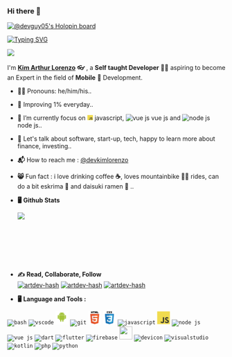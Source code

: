 ### **Hi there** **:wave:**

[![@devguy05's Holopin board](https://holopin.io/api/user/board?user=devguy05)](https://holopin.io/@devguy05)

[![Typing SVG](https://readme-typing-svg.demolab.com?font=Fira+Code&pause=1000&color=188AF7FF&width=435&lines=Developer;Curious%2C+Hungry%2C+Learner;Technology%2C+Finance%2C+Investing)](https://git.io/typing-svg)
<p align="left"><img src="https://komarev.com/ghpvc/?username=artdev-hashf&color=blue&style=flat-square&label=Profile Views"/></p>

I'm **[Kim Arthur Lorenzo](https://www.lorenzokimarthur.com/)** **:eyeglasses:** , a **Self taught Developer** :man_technologist: aspiring to become an Expert in the field of **Mobile** :iphone: Development. 
<br>

- **:man_technologist:** Pronouns: he/him/his.. 

- **:rocket:** Improving 1% everyday.. 

- **:seedling:** I’m currently focus on <img src="https://raw.githubusercontent.com/devicons/devicon/master/icons/javascript/javascript-original.svg" alt="javascript" width="13" height="12"/> javascript, <img src="https://www.vectorlogo.zone/logos/vuejs/vuejs-icon.svg" alt="vue js" width="13" height="12"/> vue js and <img src="https://www.vectorlogo.zone/logos/nodejs/nodejs-icon.svg" alt="node js" width="13" height="12"/> node js..

- **:speech_balloon:** Let's talk about software, start-up, tech, happy to learn more about finance, investing..

- **:mailbox_with_mail:** How to reach me : [@devkimlorenzo](https://twitter.com/devkimlorenzo)

- **:smile_cat:** Fun fact : i love drinking coffee **:coffee:**, loves mountainbike **:biking_man:** rides, can do a bit eskrima **:martial_arts_uniform:** and daisuki ramen **:ramen:** ..

 - **:desktop_computer:** **Github Stats** 
 

    <a href="https://github.com/anuraghazra/github-readme-stats" title="Go to Source">
      <img align="left" width=390 src="https://github-readme-stats.vercel.app/api?username=artdev-hash&show_icons=true&theme=ocean_dark&border_color=61dafb&hide_border=true" />
    </a>
<br><br><br><br><br><br><br>

  - **:writing_hand:** **Read, Collaborate, Follow**<br>
        <a href="https://www.lorenzokimarthur.com/" target="blank"><img align="center" src="https://cdn.jsdelivr.net/npm/simple-icons@3.0.1/icons/vue-dot-js.svg" alt="artdev-hash" height="30" width="40" /></a>
         <a href="https://dev.to/artdevhash" target="blank"><img align="center" src="https://cdn.jsdelivr.net/npm/simple-icons@3.0.1/icons/dev-dot-to.svg" alt="artdev-hash" height="30" width="40" /></a>  <a href="https://twitter.com/devkimlorenzo" target="blank"><img align="center" src="https://cdn.jsdelivr.net/npm/simple-icons@3.0.1/icons/twitter.svg" alt="artdev-hash" height="30" width="40" /></a>

- **:desktop_computer:** **Language and Tools :**

<code><img src="https://www.vectorlogo.zone/logos/gnu_bash/gnu_bash-icon.svg" alt="bash" width="40" height="40"/></code>
<code><img src="https://www.vectorlogo.zone/logos/visualstudio_code/visualstudio_code-icon.svg" alt="vscode" width="30" height="30"/></code>
<code><img src="https://raw.githubusercontent.com/devicons/devicon/master/icons/android/android-original-wordmark.svg" alt="android" width="30" height="30"/></code>
<code><img src="https://www.vectorlogo.zone/logos/git-scm/git-scm-icon.svg" alt="git" width="30" height="30"/></code>
<code><img src="https://raw.githubusercontent.com/devicons/devicon/master/icons/html5/html5-original-wordmark.svg" alt="html5" width="30" height="30"/></code>
<code><img src="https://raw.githubusercontent.com/devicons/devicon/master/icons/css3/css3-original-wordmark.svg" alt="css3" width="30" height="30"/></code>
<code><img src="https://www.vectorlogo.zone/logos/dotnet/dotnet-icon.svg" alt="javascript" width="30" height="30"/></code>
<code><img src="https://raw.githubusercontent.com/devicons/devicon/master/icons/javascript/javascript-original.svg" alt="javascript" width="30" height="30"/></code>
<code><img src="https://www.vectorlogo.zone/logos/nodejs/nodejs-icon.svg" alt="node js" width="30" height="30"/></code>
<code><img src="https://www.vectorlogo.zone/logos/vuejs/vuejs-icon.svg" alt="vue js" width="30" height="30"/></code>
<code><img src="https://www.vectorlogo.zone/logos/dartlang/dartlang-icon.svg" alt="dart" width="30" height="30"/></code>
<code><img src="https://www.vectorlogo.zone/logos/flutterio/flutterio-icon.svg" alt="flutter" width="30" height="30"/></code>
<code><img src="https://www.vectorlogo.zone/logos/firebase/firebase-icon.svg" alt="firebase" width="30" height="30"/></code>
<code><img src="https://raw.githubusercontent.com/artdev-hash/devicon/master/icons/wordpress/wordpress-plain.svg" width="30" height="30"></code>
<code><img src="https://raw.githubusercontent.com/artdev-hash/devicon/master/icons/devicon/devicon-original.svg" alt="devicon" width="30" height="30"></code>
<code><img src="https://raw.githubusercontent.com/artdev-hash/devicon/master/icons/visualstudio/visualstudio-plain.svg" alt="visualstudio" width="30" height="30"></code>
<code><img src="https://raw.githubusercontent.com/artdev-hash/devicon/master/icons/kotlin/kotlin-original.svg" alt="kotlin" width="30" height="30"></code>
<code><img src="https://raw.githubusercontent.com/artdev-hash/devicon/master/icons/php/php-original.svg" alt="php" width="30" height="30"></code>
<code><img src="https://raw.githubusercontent.com/artdev-hash/devicon/master/icons/python/python-original.svg" alt="python" width="30" height="30"></code>








<!--
**artdev-hash/artdev-hash** is a ✨ _special_ ✨ repository because its `README.md` (this file) appears on your GitHub profile.

Here are some ideas to get you started:
- 👯 I’m looking to collaborate on ...
- 🤔 I’m looking for help with ...
- 💬 Ask me about ...

-->
